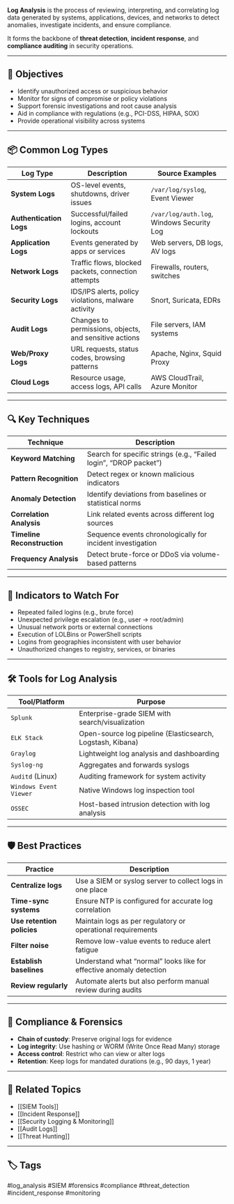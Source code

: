 **Log Analysis** is the process of reviewing, interpreting, and correlating log data generated by systems, applications, devices, and networks to detect anomalies, investigate incidents, and ensure compliance.

It forms the backbone of **threat detection**, **incident response**, and **compliance auditing** in security operations.

---

## 🎯 Objectives

- Identify unauthorized access or suspicious behavior
- Monitor for signs of compromise or policy violations
- Support forensic investigations and root cause analysis
- Aid in compliance with regulations (e.g., PCI-DSS, HIPAA, SOX)
- Provide operational visibility across systems

---

## 📦 Common Log Types

| Log Type              | Description                                                  | Source Examples                        |
|------------------------|--------------------------------------------------------------|----------------------------------------|
| **System Logs**        | OS-level events, shutdowns, driver issues                   | `/var/log/syslog`, Event Viewer        |
| **Authentication Logs**| Successful/failed logins, account lockouts                  | `/var/log/auth.log`, Windows Security Log |
| **Application Logs**   | Events generated by apps or services                        | Web servers, DB logs, AV logs          |
| **Network Logs**       | Traffic flows, blocked packets, connection attempts         | Firewalls, routers, switches           |
| **Security Logs**      | IDS/IPS alerts, policy violations, malware activity         | Snort, Suricata, EDRs                  |
| **Audit Logs**         | Changes to permissions, objects, and sensitive actions      | File servers, IAM systems              |
| **Web/Proxy Logs**     | URL requests, status codes, browsing patterns               | Apache, Nginx, Squid Proxy             |
| **Cloud Logs**         | Resource usage, access logs, API calls                      | AWS CloudTrail, Azure Monitor          |

---

## 🔍 Key Techniques

| Technique             | Description                                                            |
|------------------------|------------------------------------------------------------------------|
| **Keyword Matching**   | Search for specific strings (e.g., “Failed login”, “DROP packet”)      |
| **Pattern Recognition**| Detect regex or known malicious indicators                            |
| **Anomaly Detection**  | Identify deviations from baselines or statistical norms               |
| **Correlation Analysis** | Link related events across different log sources                    |
| **Timeline Reconstruction** | Sequence events chronologically for incident investigation       |
| **Frequency Analysis** | Detect brute-force or DDoS via volume-based patterns                  |

---

## 🧪 Indicators to Watch For

- Repeated failed logins (e.g., brute force)
- Unexpected privilege escalation (e.g., user → root/admin)
- Unusual network ports or external connections
- Execution of LOLBins or PowerShell scripts
- Logins from geographies inconsistent with user behavior
- Unauthorized changes to registry, services, or binaries

---

## 🛠️ Tools for Log Analysis

| Tool/Platform        | Purpose                                          |
|----------------------|--------------------------------------------------|
| `Splunk`             | Enterprise-grade SIEM with search/visualization |
| `ELK Stack`          | Open-source log pipeline (Elasticsearch, Logstash, Kibana) |
| `Graylog`            | Lightweight log analysis and dashboarding       |
| `Syslog-ng`          | Aggregates and forwards syslogs                 |
| `Auditd` (Linux)     | Auditing framework for system activity          |
| `Windows Event Viewer`| Native Windows log inspection tool              |
| `OSSEC`              | Host-based intrusion detection with log analysis|

---

## 🛡️ Best Practices

| Practice                     | Description                                                  |
|------------------------------|--------------------------------------------------------------|
| **Centralize logs**          | Use a SIEM or syslog server to collect logs in one place     |
| **Time-sync systems**        | Ensure NTP is configured for accurate log correlation         |
| **Use retention policies**   | Maintain logs as per regulatory or operational requirements   |
| **Filter noise**             | Remove low-value events to reduce alert fatigue               |
| **Establish baselines**      | Understand what “normal” looks like for effective anomaly detection |
| **Review regularly**         | Automate alerts but also perform manual review during audits  |

---

## 🧷 Compliance & Forensics

- **Chain of custody**: Preserve original logs for evidence
- **Log integrity**: Use hashing or WORM (Write Once Read Many) storage
- **Access control**: Restrict who can view or alter logs
- **Retention**: Keep logs for mandated durations (e.g., 90 days, 1 year)

---

## 🔗 Related Topics

- [[SIEM Tools]]
- [[Incident Response]]
- [[Security Logging & Monitoring]]
- [[Audit Logs]]
- [[Threat Hunting]]

---

## 🏷 Tags

#log_analysis #SIEM #forensics #compliance #threat_detection #incident_response #monitoring
